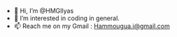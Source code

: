 - 👋 Hi, I’m @HMGIlyas
- 👀 I’m interested in coding in general.
- 📫 Reach me on my Gmail : Hammougua.i@gmail.com
